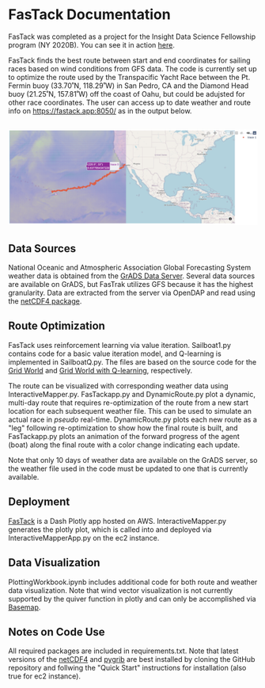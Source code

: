 # FasTack Documentation

FasTack was completed as a project for the Insight Data Science Fellowship program (NY 2020B). You can see it in action [here](https://fastack.app:8050/).

FasTack finds the best route between start and end coordinates for sailing races based on wind conditions from GFS data. The code is currently set up to optimize the route used by the Transpacific Yacht Race between the Pt. Fermin buoy (33.70˚N, 118.29˚W) in San Pedro, CA and the Diamond Head buoy (21.25˚N, 157.81˚W) off the coast of Oahu, but could be adujsted for other race coordinates. The user can access up to date weather and route info on https://fastack.app:8050/ as in the output below.

## ![SampleRoute.png](https://github.com/rachelbeal/FasTack/blob/master/SampleRoute.png)



## Data Sources

National Oceanic and Atmospheric Association Global Forecasting System weather data is obtained from the [GrADS Data Server](https://nomads.ncep.noaa.gov:9090/dods/ "GrADS Data Server"). Several data sources are available on GrADS, but FasTrak utilizes GFS because it has the highest granularity. Data are extracted from the server via OpenDAP and read using the  [netCDF4 package](https://github.com/Unidata/netcdf4-python "netCDF4 GitHub"). 



## Route Optimization

FasTack uses reinforcement learning via value iteration. Sailboat1.py contains code for a basic value iteration model, and Q-learning is implemented in SailboatQ.py. The files are based on the source code for the [Grid World](https://towardsdatascience.com/reinforcement-learning-implement-grid-world-from-scratch-c5963765ebff "Reinforcement Learning — Implement Grid World") and [Grid World with Q-learning](https://towardsdatascience.com/implement-grid-world-with-q-learning-51151747b455 "Implement Grid World with Q-Learning"), respectively.

The route can be visualized with corresponding weather data using InteractiveMapper.py. FasTackapp.py and DynamicRoute.py plot a dynamic, multi-day route that requires re-optimization of the route from a new start location for each subsequent weather file. This can be used to simulate an actual race in _pseudo_ real-time. DynamicRoute.py plots each new route as a "leg" following re-optimization to show how the final route is built, and FasTackapp.py plots an animation of the forward progress of the agent (boat) along the final route with a color change indicating each update.

Note that only 10 days of weather data are available on the GrADS server, so the weather file used in the code must be updated to one that is currently available.



## Deployment

[FasTack](https://fastack.app:8050/) is a Dash Plotly app hosted on AWS. InteractiveMapper.py generates the plotly plot, which is called into and deployed via InteractiveMapperApp.py on the ec2 instance.



## Data Visualization

PlottingWorkbook.ipynb includes additional code for both route and weather data visualization. Note that wind vector visualization is not currently supported by the quiver function in plotly and can only be accomplished via [Basemap](https://github.com/matplotlib/basemap "Basemap"). 



## Notes on Code Use

All required packages are included in requirements.txt. Note that latest versions of the [netCDF4](https://github.com/Unidata/netcdf4-python "netCDF4") and [pygrib](https://github.com/jswhit/pygrib "pygrib") are best installed by cloning the GitHub repository and follwing the "Quick Start" instructions for installation (also true for ec2 instance). 

